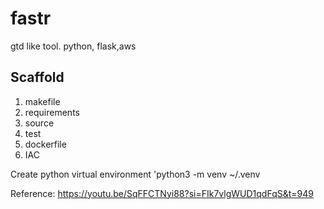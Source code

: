# fastr
gtd like tool. python, flask,aws

## Scaffold
1. makefile
2. requirements
3. source
4. test
5. dockerfile
6. IAC

Create python virtual environment
'python3 -m venv ~/.venv 

Reference: https://youtu.be/SqFFCTNyi88?si=FIk7vlgWUD1qdFqS&t=949
